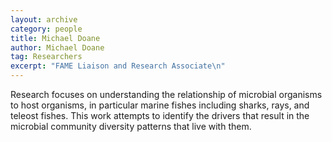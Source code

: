 ```yaml
---
layout: archive
category: people
title: Michael Doane
author: Michael Doane
tag: Researchers
excerpt: "FAME Liaison and Research Associate\n"
---
```


Research focuses on understanding the relationship of microbial organisms to host organisms, in particular marine fishes
including sharks, rays, and teleost fishes. This work attempts to identify the drivers that result in the microbial 
community diversity patterns that live with them.

